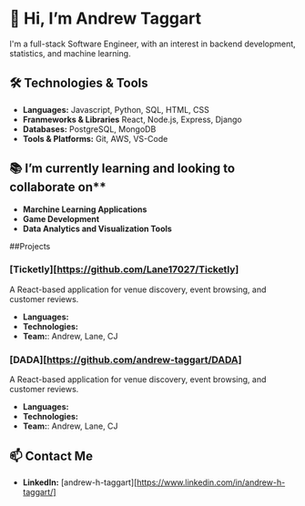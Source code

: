 # 👋 Hi, I’m Andrew Taggart

I'm a full-stack Software Engineer, with an interest in backend development, statistics, and machine learning.

## 🛠️ Technologies & Tools

- **Languages:** Javascript, Python, SQL, HTML, CSS
- **Franmeworks & Libraries** React, Node.js, Express, Django
- **Databases:** PostgreSQL, MongoDB
- **Tools & Platforms:** Git, AWS, VS-Code

## 📚 I’m currently learning and looking to collaborate on** 

- **Marchine Learning Applications**
- **Game Development**
- **Data Analytics and Visualization Tools**

##Projects

### [Ticketly][https://github.com/Lane17027/Ticketly]
A React-based application for venue discovery, event browsing, and customer reviews.

- **Languages:**
- **Technologies:**
- **Team:**: Andrew, Lane, CJ

### [DADA][https://github.com/andrew-taggart/DADA]
A React-based application for venue discovery, event browsing, and customer reviews.

- **Languages:**
- **Technologies:**
- **Team:**: Andrew, Lane, CJ

## 📫 Contact Me
- **LinkedIn:** [andrew-h-taggart][https://www.linkedin.com/in/andrew-h-taggart/]



<!---
andrew-taggart/andrew-taggart is a ✨ special ✨ repository because its `README.md` (this file) appears on your GitHub profile.
You can click the Preview link to take a look at your changes.

- 👀 I’m interested in ...
- ⚡ Fun fact: ...
--->
